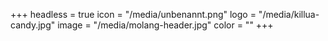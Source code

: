 +++
headless = true
icon = "/media/unbenannt.png"
logo = "/media/killua-candy.jpg"
image = "/media/molang-header.jpg"
color = ""
+++
